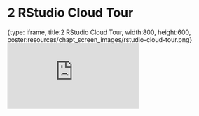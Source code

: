 # 2 RStudio Cloud Tour
 
{type: iframe, title:2 RStudio Cloud Tour, width:800, height:600, poster:resources/chapt_screen_images/rstudio-cloud-tour.png}
![](https://datatrail-jhu.github.io/05_R/no_toc/rstudio-cloud-tour.html)
 

 

